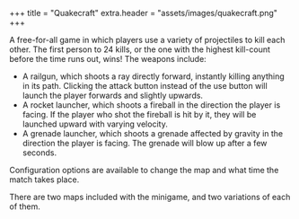 +++
title = "Quakecraft"
extra.header = "assets/images/quakecraft.png"
+++

A free-for-all game in which players use a variety of projectiles to kill each other. The first person to 24 kills, or the one with the highest kill-count before the time runs out, wins! The weapons include: 
- A railgun, which shoots a ray directly forward, instantly killing anything in its path. Clicking the attack button instead of the use button will launch the player forwards and slightly upwards. 
- A rocket launcher, which shoots a fireball in the direction the player is facing. If the player who shot the fireball is hit by it, they will be launched upward with varying velocity. 
- A grenade launcher, which shoots a grenade affected by gravity in the direction the player is facing. The grenade will blow up after a few seconds. 

Configuration options are available to change the map and what time the match takes place.  

There are two maps included with the minigame, and two variations of each of them. 